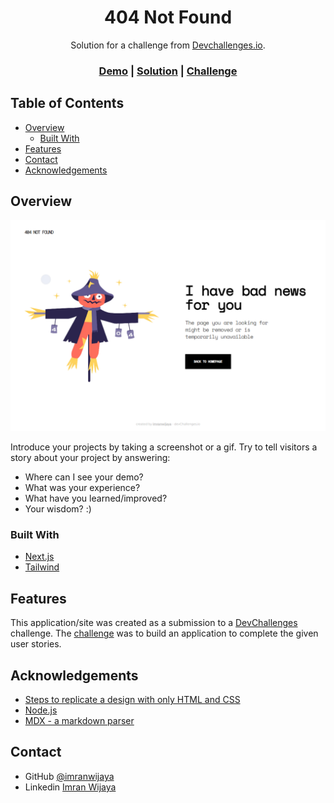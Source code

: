 <!-- Please update value in the {}  -->

<h1 align="center">404 Not Found</h1>

<div align="center">Solution for a challenge from <a href="http://devchallenges.io" target="_blank">Devchallenges.io</a>.</div>

<div align="center">
  <h3>
    <a href="https://your-demo-link.your-domain">Demo</a>
    <span> | </span>
    <a href="https://github.com/imranwijaya/devchallenges/blob/main/app/%28responsive-web-developer%29/404-not-found/page.tsx">Solution</a>
    <span> | </span>
    <a href="https://devchallenges.io/challenges/wBunSb7FPrIepJZAg0sY">Challenge</a>
  </h3>
</div>

<!-- TABLE OF CONTENTS -->

## Table of Contents

- [Overview](#overview)
  - [Built With](#built-with)
- [Features](#features)
- [Contact](#contact)
- [Acknowledgements](#acknowledgements)

<!-- OVERVIEW -->

## Overview

![screenshot](https://raw.githubusercontent.com/imranwijaya/devchallenges/main/public/asset/screenshot/404-not-found-desktop.png)

Introduce your projects by taking a screenshot or a gif. Try to tell visitors a story about your project by answering:

- Where can I see your demo?
- What was your experience?
- What have you learned/improved?
- Your wisdom? :)

### Built With

<!-- This section should list any major frameworks that you built your project using. Here are a few examples.-->

- [Next.js](https://nextjs.org/)
- [Tailwind](https://tailwindcss.com/)

## Features

<!-- List the features of your application or follow the template. Don't share the figma file here :) -->

This application/site was created as a submission to a [DevChallenges](https://devchallenges.io/challenges) challenge. The [challenge](https://devchallenges.io/challenges/wBunSb7FPrIepJZAg0sY) was to build an application to complete the given user stories.

## Acknowledgements

<!-- This section should list any articles or add-ons/plugins that helps you to complete the project. This is optional but it will help you in the future. For example -->

- [Steps to replicate a design with only HTML and CSS](https://devchallenges-blogs.web.app/how-to-replicate-design/)
- [Node.js](https://nodejs.org/)
- [MDX - a markdown parser](https://mdxjs.com/)

## Contact

- GitHub [@imranwijaya](https://github.com/imranwijaya)
- Linkedin [Imran Wijaya](https://www.linkedin.com/in/imranwijaya)
